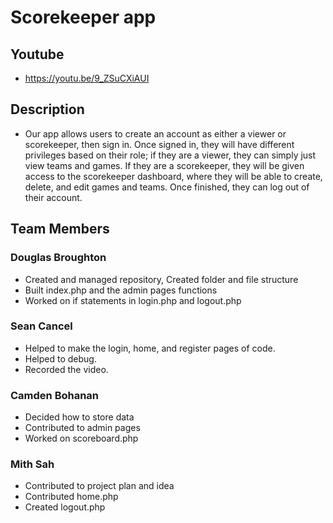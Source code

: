 # Scorekeeper app

## Youtube
- https://youtu.be/9_ZSuCXiAUI

## Description
- Our app allows users to create an account as either a viewer or scorekeeper, then sign in. Once signed in, they will have different privileges based on their role; if they are a viewer, they can simply just view teams and games. If they are a scorekeeper, they will be given access to the scorekeeper dashboard, where they will be able to create, delete, and edit games and teams. Once finished, they can log out of their account.

## Team Members
### Douglas Broughton
- Created and managed repository, Created folder and file structure 
- Built index.php and the admin pages functions
- Worked on if statements in login.php and logout.php
### Sean Cancel
- Helped to make the login, home, and register pages of code.
- Helped to debug.
- Recorded the video.  

### Camden Bohanan
- Decided how to store data 
- Contributed to admin pages
- Worked on scoreboard.php

### Mith Sah
- Contributed to project plan and idea
- Contributed home.php
- Created logout.php
